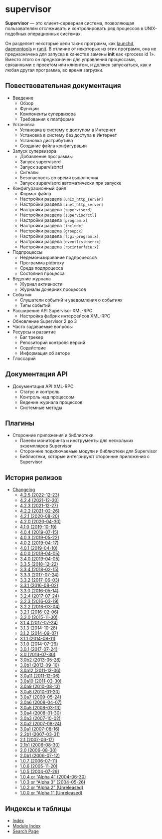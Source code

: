 # supervisor

**Supervisor** — это клиент-серверная система, позволяющая пользователям отслеживать и контролировать ряд процессов в UNIX-подобных операционных системах.

Он разделяет некоторые цели таких программ, как [launchd](http://supervisord.org/glossary.html#term-launchd), [daemontools](http://supervisord.org/glossary.html#term-daemontools) и [runit](http://supervisord.org/glossary.html#term-runit). В отличие от некоторых из этих программ, она не предназначена для запуска в качестве замены **init** как «process id 1». Вместо этого он предназначен для управления процессами, связанными с проектом или клиентом, и должен запускаться, как и любая другая программа, во время загрузки.

## Повествовательная  документация

* Введение
  * Обзор
  * Функции
  * Компоненты супервизора
  * &#x20;Требования к платформе
* Установка
  * Установка в систему с доступом в Интернет
  * Установка в систему без доступа в Интернет
  * Установка дистрибутива
  * Создание файла конфигурации
* Запуск супервизора
  * Добавление программы
  * Запуск supervisord
  * Запуск supervisortcl
  * Сигналы
  * Безопасность во время выполнения
  * Запуск supervisord автоматически при запуске
* Конфигурационный файл
  * Формат файла
  * Настройки раздела `[unix_http_server]`
  * Настройки раздела `[inet_http_server]`
  * Настройки раздела `[supervisord]`
  * Настройки раздела `[supervisorctl]`
  * Настройки раздела `[program:x]`
  * Настройки раздела `[include]`
  * Настройки раздела `[group:x]`
  * Настройки раздела `[fcgi-program:x]`
  * Настройки раздела `[eventlistener:x]`
  * Настройки раздела `[rpcinterface:x]`
* Подпроцессы
  * Недемонизирование подпроцессов
  * Программа pidproxy
  * Среда подпроцесса
  * Состояния процесса
* Ведение журнала
  * Журнал активности
  * Журналы дочерних процессов
* События
  * Слушатели событий и уведомления о событиях
  * Типы событий
* Расширение API Supervisor XML-RPC
  * Настройка фабрик интерфейсов XML-RPC
* Обновление Supervisor 2 до 3
* Часто задаваемые вопросы
* Ресурсы и развитие
  * Баг трекер
  * Репозиторий контроля версий
  * Содействие
  * Информация об авторе
* Глоссарий

## Документация API

* Документация API XML-RPC
  * Статус и контроль
  * Контроль над процессом
  * Ведение журнала процессов
  * Системные методы

## Плагины

* Сторонние приложения и библиотеки
  * Панели мониторинга и инструменты для нескольких экземпляров Supervisor
  * Сторонние подключаемые модули и библиотеки для Supervisor
  * Библиотеки, которые интегрируют сторонние приложения с Supervisor

## История релизов

* [Changelog](http://supervisord.org/changes.html)
  * [4.2.5 (2022-12-23)](http://supervisord.org/changes.html#id1)
  * [4.2.4 (2021-12-30)](http://supervisord.org/changes.html#id2)
  * [4.2.3 (2021-12-27)](http://supervisord.org/changes.html#id3)
  * [4.2.2 (2021-02-26)](http://supervisord.org/changes.html#id4)
  * [4.2.1 (2020-08-20)](http://supervisord.org/changes.html#id5)
  * [4.2.0 (2020-04-30)](http://supervisord.org/changes.html#id6)
  * [4.1.0 (2019-10-19)](http://supervisord.org/changes.html#id7)
  * [4.0.4 (2019-07-15)](http://supervisord.org/changes.html#id8)
  * [4.0.3 (2019-05-22)](http://supervisord.org/changes.html#id9)
  * [4.0.2 (2019-04-17)](http://supervisord.org/changes.html#id10)
  * [4.0.1 (2019-04-10)](http://supervisord.org/changes.html#id11)
  * [4.0.0 (2019-04-05)](http://supervisord.org/changes.html#id12)
  * [3.4.0 (2019-04-05)](http://supervisord.org/changes.html#id13)
  * [3.3.5 (2018-12-22)](http://supervisord.org/changes.html#id14)
  * [3.3.4 (2018-02-15)](http://supervisord.org/changes.html#id15)
  * [3.3.3 (2017-07-24)](http://supervisord.org/changes.html#id16)
  * [3.3.2 (2017-06-03)](http://supervisord.org/changes.html#id17)
  * [3.3.1 (2016-08-02)](http://supervisord.org/changes.html#id18)
  * [3.3.0 (2016-05-14)](http://supervisord.org/changes.html#id19)
  * [3.2.4 (2017-07-24)](http://supervisord.org/changes.html#id20)
  * [3.2.3 (2016-03-19)](http://supervisord.org/changes.html#id21)
  * [3.2.2 (2016-03-04)](http://supervisord.org/changes.html#id22)
  * [3.2.1 (2016-02-06)](http://supervisord.org/changes.html#id23)
  * [3.2.0 (2015-11-30)](http://supervisord.org/changes.html#id24)
  * [3.1.4 (2017-07-24)](http://supervisord.org/changes.html#id25)
  * [3.1.3 (2014-10-28)](http://supervisord.org/changes.html#id26)
  * [3.1.2 (2014-09-07)](http://supervisord.org/changes.html#id27)
  * [3.1.1 (2014-08-11)](http://supervisord.org/changes.html#id28)
  * [3.1.0 (2014-07-29)](http://supervisord.org/changes.html#id29)
  * [3.0.1 (2017-07-24)](http://supervisord.org/changes.html#id30)
  * [3.0 (2013-07-30)](http://supervisord.org/changes.html#id31)
  * [3.0b2 (2013-05-28)](http://supervisord.org/changes.html#b2-2013-05-28)
  * [3.0b1 (2012-09-10)](http://supervisord.org/changes.html#b1-2012-09-10)
  * [3.0a12 (2011-12-06)](http://supervisord.org/changes.html#a12-2011-12-06)
  * [3.0a11 (2011-12-06)](http://supervisord.org/changes.html#a11-2011-12-06)
  * [3.0a10 (2011-03-30)](http://supervisord.org/changes.html#a10-2011-03-30)
  * [3.0a9 (2010-08-13)](http://supervisord.org/changes.html#a9-2010-08-13)
  * [3.0a8 (2010-01-20)](http://supervisord.org/changes.html#a8-2010-01-20)
  * [3.0a7 (2009-05-24)](http://supervisord.org/changes.html#a7-2009-05-24)
  * [3.0a6 (2008-04-07)](http://supervisord.org/changes.html#a6-2008-04-07)
  * [3.0a5 (2008-03-13)](http://supervisord.org/changes.html#a5-2008-03-13)
  * [3.0a4 (2008-01-30)](http://supervisord.org/changes.html#a4-2008-01-30)
  * [3.0a3 (2007-10-02)](http://supervisord.org/changes.html#a3-2007-10-02)
  * [3.0a2 (2007-08-24)](http://supervisord.org/changes.html#a2-2007-08-24)
  * [3.0a1 (2007-08-16)](http://supervisord.org/changes.html#a1-2007-08-16)
  * [2.2b1 (2007-03-31)](http://supervisord.org/changes.html#b1-2007-03-31)
  * [2.1 (2007-03-17)](http://supervisord.org/changes.html#id32)
  * [2.1b1 (2006-08-30)](http://supervisord.org/changes.html#b1-2006-08-30)
  * [2.0 (2006-08-30)](http://supervisord.org/changes.html#id33)
  * [2.0b1 (2006-07-12)](http://supervisord.org/changes.html#b1-2006-07-12)
  * [1.0.7 (2006-07-11)](http://supervisord.org/changes.html#id34)
  * [1.0.6 (2005-11-20)](http://supervisord.org/changes.html#id35)
  * [1.0.5 (2004-07-29)](http://supervisord.org/changes.html#id36)
  * [1.0.4 or “Alpha 4” (2004-06-30)](http://supervisord.org/changes.html#or-alpha-4-2004-06-30)
  * [1.0.3 or “Alpha 3” (2004-05-26)](http://supervisord.org/changes.html#or-alpha-3-2004-05-26)
  * [1.0.2 or “Alpha 2” (Unreleased)](http://supervisord.org/changes.html#or-alpha-2-unreleased)
  * [1.0.0 or “Alpha 1” (Unreleased)](http://supervisord.org/changes.html#or-alpha-1-unreleased)

## Индексы и таблицы

* [Index](http://supervisord.org/genindex.html)
* [Module Index](http://supervisord.org/py-modindex.html)
* [Search Page](http://supervisord.org/search.html)
